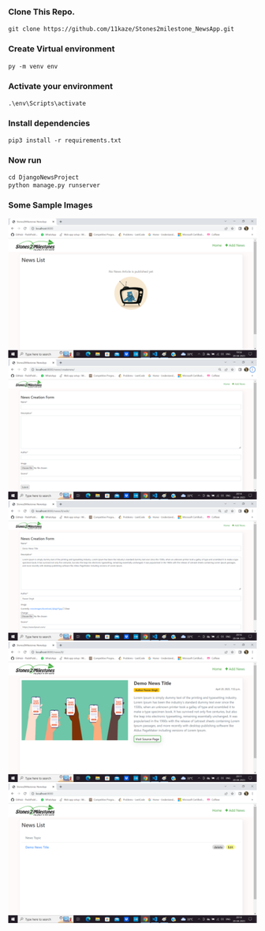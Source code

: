 ### Clone This Repo.
```
git clone https://github.com/11kaze/Stones2milestone_NewsApp.git
```
### Create Virtual environment
```
py -m venv env
```
### Activate your environment
```
.\env\Scripts\activate
```

### Install dependencies
```
pip3 install -r requirements.txt
```

### Now run
```
cd DjangoNewsProject
python manage.py runserver
```

### Some Sample Images

![Starting Page](./SampleImages/pic1.png)
![Creation Form](./SampleImages/NewsCreationForm.png)
![Update Form](./SampleImages/EditForm.png)
![News Detail Page](./SampleImages/NewsDetailPage.png)
![New Home Screen](./SampleImages/Home%20Screen.png)
